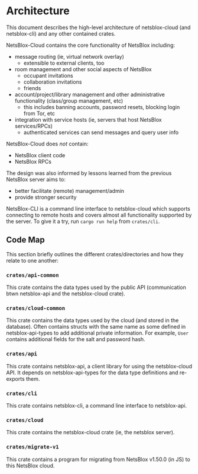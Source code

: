 # Architecture
This document describes the high-level architecture of netsblox-cloud (and netsblox-cli) and any other contained crates.

NetsBlox-Cloud contains the core functionality of NetsBlox including:
- message routing (ie, virtual network overlay)
  - extensible to external clients, too
- room management and other social aspects of NetsBlox
  - occupant invitations
  - collaboration invitations
  - friends
- account/project/library management and other administrative functionality (class/group management, etc)
  - this includes banning accounts, password resets, blocking login from Tor, etc
- integration with service hosts (ie, servers that host NetsBlox services/RPCs)
  - authenticated services can send messages and query user info

NetsBlox-Cloud does _not_ contain:
- NetsBlox client code
- NetsBlox RPCs

The design was also informed by lessons learned from the previous NetsBlox server aims to:
- better facilitate (remote) management/admin
- provide stronger security

NetsBlox-CLI is a command line interface to netsblox-cloud which supports connecting to remote hosts and covers almost all functionality supported by the server. To give it a try, run `cargo run help` from `crates/cli`.

## Code Map
This section briefly outlines the different crates/directories and how they relate to one another:

### `crates/api-common`
This crate contains the data types used by the public API (communication btwn netsblox-api and the netsblox-cloud crate).

### `crates/cloud-common`
This crate contains the data types used by the cloud (and stored in the database). Often contains structs with the same name as some defined in netsblox-api-types to add additional private information. For example, `User` contains additional fields for the salt and password hash.

### `crates/api`
This crate contains netsblox-api, a client library for using the netsblox-cloud API. It depends on netsblox-api-types for the data type definitions and re-exports them.

### `crates/cli`
This crate contains netsblox-cli, a command line interface to netsblox-api.

### `crates/cloud`
This crate contains the netsblox-cloud crate (ie, the netsblox server).

### `crates/migrate-v1`
This crate contains a program for migrating from NetsBlox v1.50.0 (in JS) to this NetsBlox cloud.

